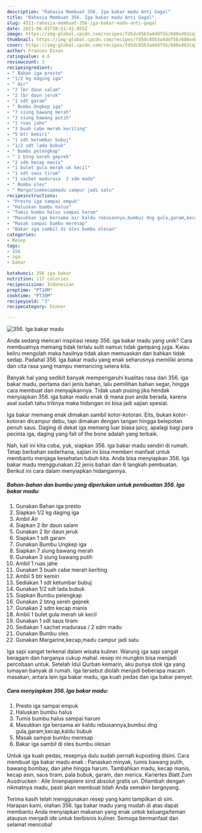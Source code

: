 ```yaml
---
description: "Rahasia Membuat 356. Iga bakar madu Anti Gagal"
title: "Rahasia Membuat 356. Iga bakar madu Anti Gagal"
slug: 4511-rahasia-membuat-356-iga-bakar-madu-anti-gagal
date: 2021-06-01T10:51:41.055Z
image: https://img-global.cpcdn.com/recipes/fd5dc85b3a4ddf5b/680x482cq70/356-iga-bakar-madu-foto-resep-utama.jpg
thumbnail: https://img-global.cpcdn.com/recipes/fd5dc85b3a4ddf5b/680x482cq70/356-iga-bakar-madu-foto-resep-utama.jpg
cover: https://img-global.cpcdn.com/recipes/fd5dc85b3a4ddf5b/680x482cq70/356-iga-bakar-madu-foto-resep-utama.jpg
author: Frances Dixon
ratingvalue: 4.6
reviewcount: 3
recipeingredient:
- " Bahan iga presto"
- "1/2 kg daging iga"
- " Air"
- "2 lbr daun salam"
- "2 lbr daun jeruk"
- "1 sdt garam"
- " Bumbu Ungkep iga"
- "7 siung bawang merah"
- "3 siung bawang putih"
- "1 ruas jahe"
- "3 buah cabe merah keriting"
- "5 btr kemiri"
- "1 sdt ketumbar bubuj"
- "1/2 sdt lada bubuk"
- " Bumbu pelengkap"
- " 2 btng sereh geprek"
- "2 sdm kecap manis"
- "1 bulet gula merah uk kecil"
- "1 sdt saus tiram"
- "1 sachet madurasa  2 sdm madu"
- " Bumbu oles"
- " Margarinekecapmadu campur jadi satu"
recipeinstructions:
- "Presto iga sampai empuk"
- "Haluskan bumbu halus"
- "Tumis bumbu halus sampai harum"
- "Masukkan iga bersama air kaldu rebusannya,bumbui dng gula,garam,kecap,kaldu bubuk"
- "Masak sampai bumbu meresap"
- "Bakar iga sambil di oles bumbu olesan"
categories:
- Resep
tags:
- 356
- iga
- bakar

katakunci: 356 iga bakar 
nutrition: 117 calories
recipecuisine: Indonesian
preptime: "PT10M"
cooktime: "PT30M"
recipeyield: "3"
recipecategory: Dinner

---
```



![356. Iga bakar madu](https://img-global.cpcdn.com/recipes/fd5dc85b3a4ddf5b/680x482cq70/356-iga-bakar-madu-foto-resep-utama.jpg)

Anda sedang mencari inspirasi resep 356. iga bakar madu yang unik? Cara membuatnya memang tidak terlalu sulit namun tidak gampang juga. Kalau keliru mengolah maka hasilnya tidak akan memuaskan dan bahkan tidak sedap. Padahal 356. iga bakar madu yang enak seharusnya memiliki aroma dan cita rasa yang mampu memancing selera kita.

Banyak hal yang sedikit banyak mempengaruhi kualitas rasa dari 356. iga bakar madu, pertama dari jenis bahan, lalu pemilihan bahan segar, hingga cara membuat dan menyajikannya. Tidak usah pusing jika hendak menyiapkan 356. iga bakar madu enak di mana pun anda berada, karena asal sudah tahu triknya maka hidangan ini bisa jadi sajian spesial.

Iga bakar memang enak dimakan sambil kotor-kotoran. Eits, bukan kotor-kotoran dicampur debu, tapi dimakan dengan tangan hingga belepotan penuh saus. Daging di dekat iga memang luar biasa juicy, apalagi bagi para pecinta iga, daging yang fall of the bone adalah yang terbaik.


Nah, kali ini kita coba, yuk, siapkan 356. iga bakar madu sendiri di rumah. Tetap berbahan sederhana, sajian ini bisa memberi manfaat untuk membantu menjaga kesehatan tubuh kita. Anda bisa menyiapkan 356. Iga bakar madu menggunakan 22 jenis bahan dan 6 langkah pembuatan. Berikut ini cara dalam menyiapkan hidangannya.

<!--inarticleads1-->

##### Bahan-bahan dan bumbu yang diperlukan untuk pembuatan 356. Iga bakar madu:

1. Gunakan  Bahan iga presto
1. Siapkan 1/2 kg daging iga
1. Ambil  Air
1. Siapkan 2 lbr daun salam
1. Gunakan 2 lbr daun jeruk
1. Siapkan 1 sdt garam
1. Gunakan  Bumbu Ungkep iga
1. Siapkan 7 siung bawang merah
1. Gunakan 3 siung bawang putih
1. Ambil 1 ruas jahe
1. Gunakan 3 buah cabe merah keriting
1. Ambil 5 btr kemiri
1. Sediakan 1 sdt ketumbar bubuj
1. Gunakan 1/2 sdt lada bubuk
1. Siapkan  Bumbu pelengkap
1. Gunakan  2 btng sereh geprek
1. Gunakan 2 sdm kecap manis
1. Ambil 1 bulet gula merah uk kecil
1. Gunakan 1 sdt saus tiram
1. Sediakan 1 sachet madurasa / 2 sdm madu
1. Gunakan  Bumbu oles
1. Gunakan  Margarine,kecap,madu campur jadi satu


Iga sapi sangat terkenal dalam wisata kuliner. Warung iga sapi sangat beragam dan harganya cukup mahal. resep ini mungkin bisa menjadi percobaan untuk. Setelah Idul Qurban kemarin, aku punya stok iga yang lumayan banyak di rumah. Iga tersebut diolah menjadi beberapa macam masakan, antara lain iga bakar madu, iga kuah pedas dan iga bakar penyet. 

<!--inarticleads2-->

##### Cara menyiapkan 356. Iga bakar madu:

1. Presto iga sampai empuk
1. Haluskan bumbu halus
1. Tumis bumbu halus sampai harum
1. Masukkan iga bersama air kaldu rebusannya,bumbui dng gula,garam,kecap,kaldu bubuk
1. Masak sampai bumbu meresap
1. Bakar iga sambil di oles bumbu olesan


Untuk iga kuah pedas, resepnya dulu sudah pernah kuposting disini. Cara membuat iga bakar madu enak : Panaskan minyak, tumis bawang putih, bawang bombay, dan jahe hingga harum. Tambahkan madu, kecap manis, kecap asin, saus tiram, pala bubuk, garam, dan merica. Kariertes Blatt Zum Ausdrucken : Alle linienpapiere sind absolut gratis un. Ditambah dengan nikmatnya madu, pasti akan membuat lidah Anda semakin bergoyang. 

Terima kasih telah menggunakan resep yang kami tampilkan di sini. Harapan kami, olahan 356. Iga bakar madu yang mudah di atas dapat membantu Anda menyiapkan makanan yang enak untuk keluarga/teman ataupun menjadi ide untuk berbisnis kuliner. Semoga bermanfaat dan selamat mencoba!
